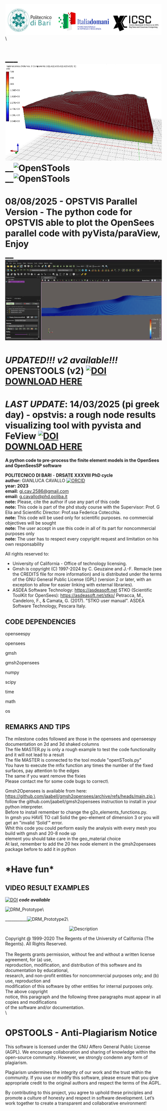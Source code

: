 

![logo](logo.png)\




___![OpenSTools](InitialStaticAnalysis.png)\
__![OpenSTools](animation.gif)\
__![OpenSTools](animation%20(2).gif)
==========
08/08/2025 - OPSTVIS Parallel Version - The python code for OPSTVIS able to plot the OpenSees parallel code with pyVista/paraView, Enjoy \
__![OpenSTools](PARAVIEW.png)
==========
***UPDATED!!! v2 available!!!***
OPENSTOOLS (v2)
[![DOI](https://zenodo.org/badge/DOI/10.5281/zenodo.14056127.svg)](https://doi.org/10.5281/zenodo.14056127) \
[DOWNLOAD HERE](https://doi.org/10.5281/zenodo.14056127)
==========
***LAST UPDATE***:
14/03/2025 (pi greek day) - opstvis: a rough node results visualizing tool with pyvista and FeView [![DOI](https://zenodo.org/badge/DOI/10.5281/zenodo.15025232.svg)](https://doi.org/10.5281/zenodo.15025232)
\
[DOWNLOAD HERE](https://zenodo.org/records/15025232)
==========

**A python code to pre-process the finite element models in the OpenSees and OpenSeesSP software**

**POLITECNICO DI BARI** - **DRSATE XXXVIII PhD cycle**\
**author:** GIANLUCA CAVALLO 
[![ORCID](https://img.shields.io/badge/ORCID-ID-green?logo=orcid)](https://orcid.org/0000-0002-1825-0097)\
**year: 2023**\
**email:** gi.cav.2586@gmail.com\
**email:** g.cavallo@phd.poliba.it\
**note:** Please, cite the author if use any part of this code\
**note:** This code is part of the phd study course with the Supervisor: Prof. G Elia and Scientific Director: Prof.ssa Federica Cotecchia.\
**note:** This code will be used only for scientific purposes. no commercial objectives will be sought\
**note:** The user accept in use this code in all of its part for noncommercial purposes only\
**note:** The user has to respect every copyright request and limitation on his own responsability

All rights reserved to:
- University of California - Office of technology licensing.
- Gmsh is copyright (C) 1997-2024 by C. Geuzaine and J.-F. Remacle (see the CREDITS file for more information) and is distributed under the terms of the GNU General Public License (GPL) (version 2 
  or later, with an exception to allow for easier linking with external libraries). 
- ASDEA Software Technology: https://asdeasoft.net 
STKO (Scientific ToolKit for OpenSees): https://asdeasoft.net/stko/ 
Petracca, M., Candeloro, F., & Camata, G. (2017). "STKO user manual". ASDEA Software Technology, Pescara Italy.

CODE DEPENDENCIES
-----------------

openseespy  

opensees 

gmsh 

gmsh2opensees 

numpy 

scipy 

time 

math 

os


REMARKS AND TIPS
----------------

The milestone codes followed are those in the opensees and openseespy documentation on 2d and 3d shaked columns\
The file MASTER.py is only a rough example to test the code functionality and it will not lead to a result\
The file MASTER is connected to the tool module "openSTools.py"\
You have to execute the mfix function any times the number of the fixed surfaces, pay attention to the edges\
The same if you want remove the fixies\
Please contact me for some code bugs to correct\

Gmsh2Opensees is available from  here: https://github.com/jaabell/gmsh2opensees/archive/refs/heads/main.zip,\
follow the github.com/jaabell/gmsh2opensees instruction to install in your python interpreter.\
Before to install remember to change the g2o_elements_functions.py.\
In gmsh you HAVE TO call Solid the geo-element of dimension 3 or you will get an "invalid 'Solid'" error.\
Whit this code you could perform easily the analysis with every mesh you build with gmsh and 20-8 node up \
element you should take care in the geo_material choice\
At last, remember to add the 20 hex node element in the gmsh2opensees package before to add it in python

\***Have fun***
=============================




VIDEO RESULT EXAMPLES
---------------------
[![DOI](https://zenodo.org/badge/DOI/10.5281/zenodo.14174620.svg)](https://doi.org/10.5281/zenodo.14174620) ***code available***


![DRM_Prototype](GIF_pendio.gif)\

___________![DRM_Prototype2](2DPrototype.gif)\

<div align="center">
<img src="output.gif" alt="Description" width="800" height="600" />
</div>


Copyright @ 1999-2020 The Regents of the University of California (The Regents). All Rights Reserved.\
\
The Regents grants permission, without fee and without a written license agreement, for (a) use, \
reproduction, modification, and distribution of this software and its documentation by educational, \
research, and non-profit entities for noncommercial purposes only; and (b) use, reproduction and \
modification of this software by other entities for internal purposes only. The above copyright \
notice, this paragraph and the following three paragraphs must appear in all copies and modifications \
of the software and/or documentation.\
\

OPSTOOLS - Anti-Plagiarism Notice
==================================
This software is licensed under the GNU Affero General Public License (AGPL). We encourage collaboration and sharing of knowledge within the open-source community. However, we strongly condemn any form of plagiarism.

Plagiarism undermines the integrity of our work and the trust within the community. If you use or modify this software, please ensure that you give appropriate credit to the original authors and respect the terms of the AGPL.

By contributing to this project, you agree to uphold these principles and promote a culture of honesty and respect in software development. Let’s work together to create a transparent and collaborative environment!


